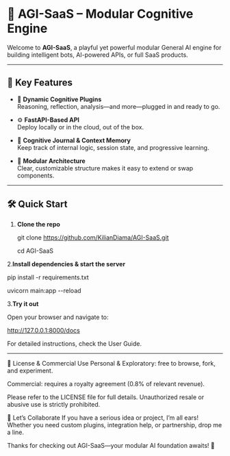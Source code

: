 # 🧠 AGI-SaaS – Modular Cognitive Engine

Welcome to **AGI-SaaS**, a playful yet powerful modular General AI engine for building intelligent bots, AI-powered APIs, or full SaaS products.

---

## 🚀 Key Features

- 🔌 **Dynamic Cognitive Plugins**  
  Reasoning, reflection, analysis—and more—plugged in and ready to go.

- ⚙️ **FastAPI-Based API**  
  Deploy locally or in the cloud, out of the box.

- 💾 **Cognitive Journal & Context Memory**  
  Keep track of internal logic, session state, and progressive learning.

- 🧱 **Modular Architecture**  
  Clear, customizable structure makes it easy to extend or swap components.

---

## 🛠 Quick Start

1. **Clone the repo**

   git clone https://github.com/KilianDiama/AGI-SaaS.git
   
   cd AGI-SaaS
   
2.**Install dependencies & start the server**

   pip install -r requirements.txt
   
   uvicorn main:app --reload
   
3.**Try it out**

   Open your browser and navigate to:
   
   http://127.0.0.1:8000/docs
   
For detailed instructions, check the User Guide.

---

💸 License & Commercial Use
Personal & Exploratory: free to browse, fork, and experiment.

Commercial: requires a royalty agreement (0.8% of relevant revenue).

Please refer to the LICENSE file for full details. Unauthorized resale or abusive use is strictly prohibited.

🤝 Let’s Collaborate
If you have a serious idea or project, I’m all ears! Whether you need custom plugins, integration help, or partnership, drop me a line.

Thanks for checking out AGI-SaaS—your modular AI foundation awaits! 🙏
